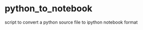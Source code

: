 python_to_notebook
==================

script to convert a python source file to ipython notebook format